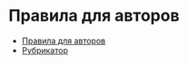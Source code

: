 # Правила для авторов

- [Правила для авторов](https://www.ispras.ru/programming/rules.php)
- [Рубрикатор](https://www.ispras.ru/programming/topics.php)
